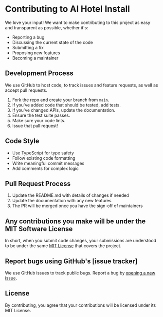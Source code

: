 # Contributing to AI Hotel Install

We love your input! We want to make contributing to this project as easy and transparent as possible, whether it's:

- Reporting a bug
- Discussing the current state of the code
- Submitting a fix
- Proposing new features
- Becoming a maintainer

## Development Process

We use GitHub to host code, to track issues and feature requests, as well as accept pull requests.

1. Fork the repo and create your branch from `main`.
2. If you've added code that should be tested, add tests.
3. If you've changed APIs, update the documentation.
4. Ensure the test suite passes.
5. Make sure your code lints.
6. Issue that pull request!

## Code Style

- Use TypeScript for type safety
- Follow existing code formatting
- Write meaningful commit messages
- Add comments for complex logic

## Pull Request Process

1. Update the README.md with details of changes if needed
2. Update the documentation with any new features
3. The PR will be merged once you have the sign-off of maintainers

## Any contributions you make will be under the MIT Software License

In short, when you submit code changes, your submissions are understood to be under the same [MIT License](http://choosealicense.com/licenses/mit/) that covers the project.

## Report bugs using GitHub's [issue tracker]

We use GitHub issues to track public bugs. Report a bug by [opening a new issue](https://github.com/web3-ai-game/ai-hotel-install/issues).

## License

By contributing, you agree that your contributions will be licensed under its MIT License.
